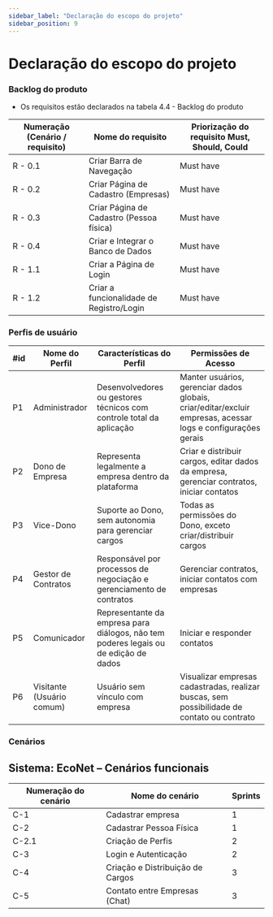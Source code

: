 ```yaml
---
sidebar_label: "Declaração do escopo do projeto"
sidebar_position: 9
---
```

# Declaração do escopo do projeto

### Backlog do produto
- Os requisitos estão declarados na tabela 4.4 - Backlog do produto

| **Numeração (Cenário / requisito)** | **Nome do requisito**                          | **Priorização do requisito** Must, Should, Could |
|-------------------------------------|------------------------------------------------|--------------------------------------------------|
| R - 0.1                             | Criar Barra de Navegação                       | Must have                                       |
| R - 0.2                             | Criar Página de Cadastro (Empresas)            | Must have                                       |
| R - 0.3                             | Criar Página de Cadastro (Pessoa física)       | Must have                                       |
| R - 0.4                             | Criar e Integrar o Banco de Dados              | Must have                                       |
| R - 1.1                             | Criar a Página de Login                        | Must have                                       |
| R - 1.2                             | Criar a funcionalidade de Registro/Login       | Must have                                       |



### Perfis de usuário

| **#id** | **Nome do Perfil**           | **Características do Perfil**                                                                 | **Permissões de Acesso**                                                                                 |
|--------|------------------------------|------------------------------------------------------------------------------------------------|----------------------------------------------------------------------------------------------------------|
| P1     | Administrador                | Desenvolvedores ou gestores técnicos com controle total da aplicação                           | Manter usuários, gerenciar dados globais, criar/editar/excluir empresas, acessar logs e configurações gerais |
| P2     | Dono de Empresa              | Representa legalmente a empresa dentro da plataforma                                            | Criar e distribuir cargos, editar dados da empresa, gerenciar contratos, iniciar contatos                 |
| P3     | Vice-Dono                    | Suporte ao Dono, sem autonomia para gerenciar cargos                                            | Todas as permissões do Dono, exceto criar/distribuir cargos                                              |
| P4     | Gestor de Contratos          | Responsável por processos de negociação e gerenciamento de contratos                               | Gerenciar contratos, iniciar contatos com empresas                                                         |
| P5     | Comunicador                  | Representante da empresa para diálogos, não tem poderes legais ou de edição de dados            | Iniciar e responder contatos                                                                             |
| P6     | Visitante (Usuário comum)    | Usuário sem vínculo com empresa                                                                | Visualizar empresas cadastradas, realizar buscas, sem possibilidade de contato ou contrato              |

### Cenários

## Sistema: EcoNet – Cenários funcionais

| **Numeração do cenário** | **Nome do cenário**                   | **Sprints** |
|--------------------------|----------------------------------------|-------------|
| C-1                      | Cadastrar empresa                      | 1           |
| C-2                      | Cadastrar Pessoa Física                | 1           |
| C-2.1                    | Criação de Perfis                      | 2           |
| C-3                      | Login e Autenticação                   | 2           |
| C-4                      | Criação e Distribuição de Cargos       | 3           |
| C-5                      | Contato entre Empresas (Chat)          | 3           |
